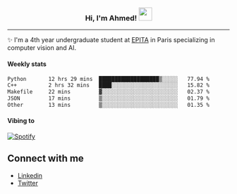 <!-- Heading -->
<h3 align="center"> Hi, I'm Ahmed! <img src = "https://raw.githubusercontent.com/MartinHeinz/MartinHeinz/master/wave.gif" width = 30px></h3>

<!-- About section -->
---
✨ I'm a 4th year undergraduate student at <a href="https://www.epita.fr/en/">EPITA</a> in Paris specializing in computer vision and AI.

<h4 align ="left"> Weekly stats </h4>

<!--START_SECTION:waka-->

```txt
Python       12 hrs 29 mins  ███████████████████▒░░░░░   77.94 %
C++          2 hrs 32 mins   ████░░░░░░░░░░░░░░░░░░░░░   15.82 %
Makefile     22 mins         ▓░░░░░░░░░░░░░░░░░░░░░░░░   02.37 %
JSON         17 mins         ▒░░░░░░░░░░░░░░░░░░░░░░░░   01.79 %
Other        13 mins         ▒░░░░░░░░░░░░░░░░░░░░░░░░   01.35 %
```

<!--END_SECTION:waka-->

<h4 align ="left">Vibing to</h4>

[![Spotify](https://novatorem-ten-lyart.vercel.app/api/spotify)](https://open.spotify.com/user/31knevkvll66tzc3gqtoi6ngjbre)

<!-- Connect section -->

## Connect with me
  * <a href="https://www.linkedin.com/in/ahmed-hassayoune">Linkedin</a>
  * <a href="https://twitter.com/Ahmedhassaaa">Twitter</a>

<!-- Connect section: END -->
